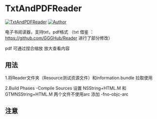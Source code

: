 # TxtAndPDFReader 

[![TxtAndPDFReader](https://img.shields.io/badge/TxtAndPDFReader-1.0.0-ff69b4.svg)](https://github.com/LSSSSL/TxtAndPDFReader)
[![Author](https://img.shields.io/badge/author-LSSSSL-yellowgreen.svg)](https://github.com/LSSSSL)

电子书阅读器，支持txt，pdf格式 （txt 借鉴 ：https://github.com/GGGHub/Reader  进行了部分修改）

pdf 可通过捏合缩放 放大查看内容

## 用法

1.将Reader文件夹（Resource测试资源文件）和information.bundle 拉取使用

2.Build Phases -Compile Sources 设置 NSString+HTML.M 和 GTMNSString+HTML.M 两个文件不使用arc 添加 -fno-objc-arc 

## 注意

